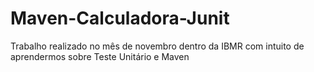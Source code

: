 # Maven-Calculadora-Junit
Trabalho realizado no mês de novembro dentro da IBMR com intuito de aprendermos sobre Teste Unitário e Maven

